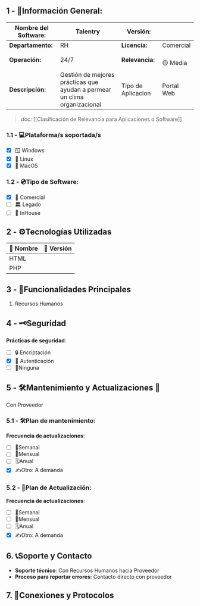 ## **1 - 📓Información General:**

| **Nombre del Software:** | Talentry                                                                  | **Versión:**       |                    |
| ------------------------ | ------------------------------------------------------------------------- | ------------------ | ------------------ |
| **Departamento:**        | RH                                                                        | **Licencia:**      | Comercial          |
| **Operación:**           | 24/7                                                                      | **Relevancia:**    | <br>🟡 Media  <br> |
| **Descripción:**         | Gestión de mejores prácticas que ayudan a permear un clima organizacional | Tipo de Aplicacion | Portal Web         |
> _doc:_ [[Clasificación de Relevancia para Aplicaciones o Software]]

### **1.1 - 💻Plataforma/s soportada/s**
- [x] 🪟 Windows 
- [x] 🐧 Linux 
- [x] 🍏 MacOS 

### **1.2 - 💿Tipo de Software:**
- [x] 💼 Comercial 
- [ ] 🏛️ Legado 
- [ ] 🏢 InHouse 

## **2 - ⚙️Tecnologías Utilizadas**

| 📝 Nombre | 🔢 Versión |
| --------- | ---------- |
| HTML      |            |
| PHP       |            |


## **3 - 📃Funcionalidades Principales**
1. Recursos Humanos

## 4 - 🗝️Seguridad
**Prácticas de seguridad**:
- [ ] 🔒 Encriptación
- [x] 🔑 Autenticación 
- [ ] 🚫Ninguna 

## **5 - 🛠️Mantenimiento y Actualizaciones 🔁**
Con Proveedor

### **5.1 - 🛠️Plan de mantenimiento:** 
**Frecuencia de actualizaciones**:
- [ ] 🔄Semanal 
- [ ] 📅Mensual 
- [ ] 🗓️Anual 
- [x] ✍️Otro: A demanda
### **5.2 - 🔁Plan de Actualización:** 
**Frecuencia de actualizaciones**:
- [ ] 🔄Semanal 
- [ ] 📅Mensual 
- [ ] 🗓️Anual 
- [x] ✍️Otro: A demanda

## 6. 📞Soporte y Contacto
- **Soporte técnico**: Con Recursos Humanos hacia Proveedor
- **Proceso para reportar errores**: Contacto directo con proveedor

## 7. 🛜Conexiones y Protocolos




